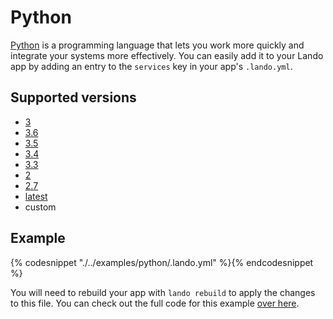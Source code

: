 Python
======

[Python](https://www.python.org/) is a programming language that lets you work more quickly and integrate your systems more effectively. You can easily add it to your Lando app by adding an entry to the `services` key in your app's `.lando.yml`.

Supported versions
------------------

*   [3](https://hub.docker.com/r/_/python/)
*   [3.6](https://hub.docker.com/r/_/python/)
*   [3.5](https://hub.docker.com/r/_/python/)
*   [3.4](https://hub.docker.com/r/_/python/)
*   [3.3](https://hub.docker.com/r/_/python/)
*   [2](https://hub.docker.com/r/_/python/)
*   [2.7](https://hub.docker.com/r/_/python/)
*   [latest](https://hub.docker.com/r/_/python/)
*   custom

Example
-------

{% codesnippet "./../examples/python/.lando.yml" %}{% endcodesnippet %}

You will need to rebuild your app with `lando rebuild` to apply the changes to this file. You can check out the full code for this example [over here](https://github.com/lando/lando/tree/master/examples/python).
